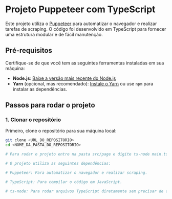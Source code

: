 # Projeto Puppeteer com TypeScript

Este projeto utiliza o [Puppeteer](https://pptr.dev/) para automatizar o navegador e realizar tarefas de scraping. O código foi desenvolvido em TypeScript para fornecer uma estrutura modular e de fácil manutenção.

## Pré-requisitos

Certifique-se de que você tem as seguintes ferramentas instaladas em sua máquina:

- **Node.js**: [Baixe a versão mais recente do Node.js](https://nodejs.org/)
- **Yarn** (opcional, mas recomendado): [Instale o Yarn](https://yarnpkg.com/getting-started/install) ou use `npm` para instalar as dependências.

## Passos para rodar o projeto

### 1. Clonar o repositório

Primeiro, clone o repositório para sua máquina local:

```bash
git clone <URL_DO_REPOSITORIO>
cd <NOME_DA_PASTA_DO_REPOSITORIO>

# Para rodar o projeto entre na pasta src/page e digite ts-node main.ts

# O projeto utiliza as seguintes dependências:

# Puppeteer: Para automatizar o navegador e realizar scraping.

# TypeScript: Para compilar o código em JavaScript.

# ts-node: Para rodar arquivos TypeScript diretamente sem precisar de compilação prévia.